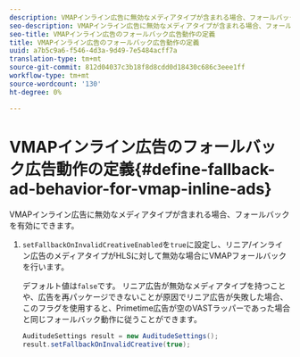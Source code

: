 ```yaml
---
description: VMAPインライン広告に無効なメディアタイプが含まれる場合、フォールバックを有効にできます。
seo-description: VMAPインライン広告に無効なメディアタイプが含まれる場合、フォールバックを有効にできます。
seo-title: VMAPインライン広告のフォールバック広告動作の定義
title: VMAPインライン広告のフォールバック広告動作の定義
uuid: a7b5c9a6-f546-4d3a-9d49-7e5484acff7a
translation-type: tm+mt
source-git-commit: 812d04037c3b18f8d8cdd0d18430c686c3eee1ff
workflow-type: tm+mt
source-wordcount: '130'
ht-degree: 0%

---
```



# VMAPインライン広告のフォールバック広告動作の定義{#define-fallback-ad-behavior-for-vmap-inline-ads}

VMAPインライン広告に無効なメディアタイプが含まれる場合、フォールバックを有効にできます。

1. `setFallbackOnInvalidCreativeEnabled`を`true`に設定し、リニア/インライン広告のメディアタイプがHLSに対して無効な場合にVMAPフォールバックを行います。

   デフォルト値は`false`です。 リニア広告が無効なメディアタイプを持つことや、広告を再パッケージできないことが原因でリニア広告が失敗した場合、このフラグを使用すると、Primetime広告が空のVASTラッパーであった場合と同じフォールバック動作に従うことができます。

   ```java
   AuditudeSettings result = new AuditudeSettings(); 
   result.setFallbackOnInvalidCreative(true);
   ```

